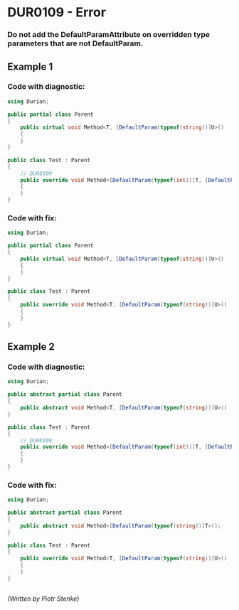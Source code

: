# DUR0109 - Error
### Do not add the DefaultParamAttribute on overridden type parameters that are not DefaultParam.

## Example 1

### Code with diagnostic:
```csharp
using Durian;

public partial class Parent
{
	public virtual void Method<T, [DefaultParam(typeof(string))]U>()
	{
	}
}

public class Test : Parent
{
	// DUR0109
	public override void Method<[DefaultParam(typeof(int))]T, [DefaultParam(typeof(string))]U>()
	{
	}
}

```
### Code with fix:
```csharp
using Durian;

public partial class Parent
{
	public virtual void Method<T, [DefaultParam(typeof(string))]U>()
	{
	}
}

public class Test : Parent
{
	public override void Method<T, [DefaultParam(typeof(string))]U>()
	{
	}
}

```

## Example 2


### Code with diagnostic:
```csharp
using Durian;

public abstract partial class Parent
{
	public abstract void Method<T, [DefaultParam(typeof(string))]U>()
}

public class Test : Parent
{
	// DUR0109
	public override void Method<[DefaultParam(typeof(int))]T, [DefaultParam(typeof(string))]U>()
	{
	}
}

```
### Code with fix:
```csharp
using Durian;

public abstract partial class Parent
{
	public abstract void Method<[DefaultParam(typeof(string))]T>();
}

public class Test : Parent
{
	public override void Method<T, [DefaultParam(typeof(string))]U>()
	{
	}
}

```

##

*\(Written by Piotr Stenke\)*